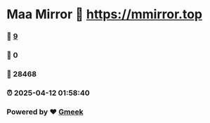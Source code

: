 # Maa Mirror :link: https://mmirror.top 
### :page_facing_up: [9](https://mmirror.top/tag.html) 
### :speech_balloon: 0 
### :hibiscus: 28468 
### :alarm_clock: 2025-04-12 01:58:40 
### Powered by :heart: [Gmeek](https://github.com/Meekdai/Gmeek)
